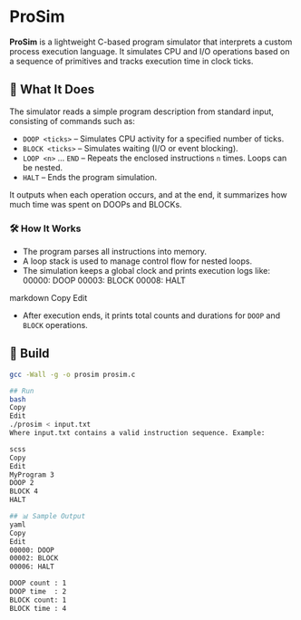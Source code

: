 # ProSim

**ProSim** is a lightweight C-based program simulator that interprets a custom process execution language. It simulates CPU and I/O operations based on a sequence of primitives and tracks execution time in clock ticks.

## 🧠 What It Does

The simulator reads a simple program description from standard input, consisting of commands such as:
- `DOOP <ticks>` – Simulates CPU activity for a specified number of ticks.
- `BLOCK <ticks>` – Simulates waiting (I/O or event blocking).
- `LOOP <n>` ... `END` – Repeats the enclosed instructions `n` times. Loops can be nested.
- `HALT` – Ends the program simulation.

It outputs when each operation occurs, and at the end, it summarizes how much time was spent on DOOPs and BLOCKs.

### 🛠 How It Works

- The program parses all instructions into memory.
- A loop stack is used to manage control flow for nested loops.
- The simulation keeps a global clock and prints execution logs like:
00000: DOOP
00003: BLOCK
00008: HALT

markdown
Copy
Edit
- After execution ends, it prints total counts and durations for `DOOP` and `BLOCK` operations.

## 🔧 Build

```bash
gcc -Wall -g -o prosim prosim.c

## Run
bash
Copy
Edit
./prosim < input.txt
Where input.txt contains a valid instruction sequence. Example:

scss
Copy
Edit
MyProgram 3
DOOP 2
BLOCK 4
HALT

## 📊 Sample Output
yaml
Copy
Edit
00000: DOOP
00002: BLOCK
00006: HALT

DOOP count : 1
DOOP time  : 2
BLOCK count: 1
BLOCK time : 4
